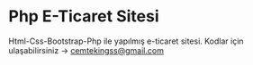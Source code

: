 # Php E-Ticaret Sitesi
Html-Css-Bootstrap-Php ile yapılmış e-ticaret sitesi.
Kodlar için ulaşabilirsiniz -> cemtekingss@gmail.com
